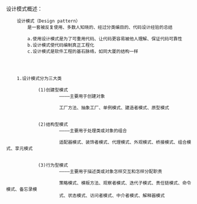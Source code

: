 设计模式概述：


		设计模式（Design pattern）
			是一套被反复使用、多数人知晓的、经过分类编目的、代码设计经验的总结

			a.使用设计模式是为了可重用代码、让代码更容易被他人理解、保证代码可靠性
			b.设计模式使代码编制真正工程化
			c.设计模式是软件工程的基石脉络，如同大厦的结构一样




		1.设计模式分为三大类

				(1)创建型模式
						————主要用于创建对象

						工厂方法、抽象工厂、单例模式、建造者模式、原型模式


				(2)结构型模式
						————主要用于处理类或对象的组合

						适配器模式、装饰者模式、代理模式、外观模式、桥接模式、组合模式、享元模式


				(3)行为型模式
						————主要用于描述类或对象怎样交互和怎样分配职责

						策略模式、模板方法、观察者模式、迭代子模式、责任链模式、命令模式、备忘录模
						式、状态模式、访问者模式、中介者模式、解释器模式